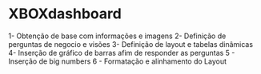 # XBOXdashboard
1- Obtenção de base com informações e imagens
2- Definição de perguntas de negocio e visões
3- Definição de layout e tabelas dinâmicas
4- Inserção de gráfico de barras afim de responder as perguntas
5 - Inserção de big numbers 
6 - Formatação e alinhamento do Layout
